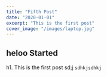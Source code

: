 ```yaml
---
title: "Fifth Post"
date: "2020-01-01"
excerpt: "This is the first post"
cover_image: "/images/laptop.jpg"
---
```


## heloo Started

h1. This is the first post
sd;j
`sdhkjsdhkj`
